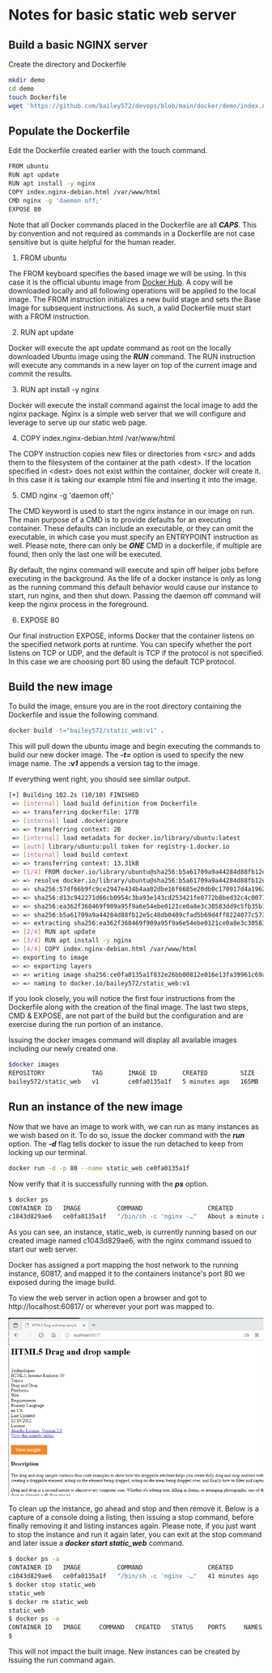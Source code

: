 # Notes for basic static web server

## Build a basic NGINX server

Create the directory and Dockerfile

```bash
mkdir demo
cd demo
touch Dockerfile
wget 'https://github.com/bailey572/devops/blob/main/docker/demo/index.nginx-debian.html'
```

## Populate the Dockerfile

Edit the Dockerfile created earlier with the touch command.

```bash
FROM ubuntu
RUN apt update
RUN apt install -y nginx
COPY index.nginx-debian.html /var/www/html
CMD nginx -g 'daemon off;'
EXPOSE 80
```

Note that all Docker commands placed in the Dockerfile are all ***CAPS***.  This by convention and not required as commands in a Dockerfile are not case sensitive but is quite helpful for the human reader.

1. FROM ubuntu

The FROM keyboard specifies the based image we will be using. In this case it is the official ubuntu image from [Docker Hub](https://hub.docker.com/_/ubuntu).  A copy will be downloaded locally and all following operations will be applied to the local image.  The FROM instruction initializes a new build stage and sets the Base Image for subsequent instructions. As such, a valid Dockerfile must start with a FROM instruction. 

2. RUN apt update

Docker will execute the apt update command as root on the locally downloaded Ubuntu image using the ***RUN*** command.  The RUN instruction will execute any commands in a new layer on top of the current image and commit the results.

3. RUN apt install -y nginx

Docker will execute the install command against the local image to add the nginx package.  Nginx is a simple web server that we will configure and leverage to serve up our static web page.

4. COPY index.nginx-debian.html /var/www/html

The COPY instruction copies new files or directories from \<src> and adds them to the filesystem of the container at the path \<dest>.  If the location specified in \<dest> does not exist within the container, docker will create it.  In this case it is taking our example html file and inserting it into the image.

5. CMD nginx -g 'daemon off;'

The CMD keyword is used to start the nginx instance in our image on run.  
The main purpose of a CMD is to provide defaults for an executing container. These defaults can include an executable, or they can omit the executable, in which case you must specify an ENTRYPOINT instruction as well.  Please note, there can only be ***ONE*** CMD in a dockerfile, if multiple are found, then only the last one will be executed.

By default, the nginx command will execute and spin off helper jobs before executing in the background.  As the life of a docker instance is only as long as the running command this default behavior would cause our instance to start, run nginx, and then shut down.  Passing the daemon off command will keep the nginx process in the foreground.

6. EXPOSE 80

Our final instruction EXPOSE, informs Docker that the container listens on the specified network ports at runtime. You can specify whether the port listens on TCP or UDP, and the default is TCP if the protocol is not specified.  
In this case we are choosing port 80 using the default TCP protocol.

## Build the new image

To build the image, ensure you are in the root directory containing the Dockerfile and issue the following command.

```bash
docker build -t="bailey572/static_web:v1" .
```

This will pull down the ubuntu image and begin executing the commands to build our new docker image.
The ***-t=*** option is used to specify the new image name.  The ***:v1*** appends a version tag to the image.

If everything went right, you should see similar output.

```bash
[+] Building 102.2s (10/10) FINISHED
 => [internal] load build definition from Dockerfile                                                                               0.0s
 => => transferring dockerfile: 177B                                                                                               0.0s
 => [internal] load .dockerignore                                                                                                  0.0s
 => => transferring context: 2B                                                                                                    0.0s
 => [internal] load metadata for docker.io/library/ubuntu:latest                                                                  22.3s
 => [auth] library/ubuntu:pull token for registry-1.docker.io                                                                      0.0s
 => [internal] load build context                                                                                                  0.0s
 => => transferring context: 13.31kB                                                                                               0.0s
 => [1/4] FROM docker.io/library/ubuntu@sha256:b5a61709a9a44284d88fb12e5c48db0409cfad5b69d4ff8224077c57302df9cf                    2.6s
 => => resolve docker.io/library/ubuntu@sha256:b5a61709a9a44284d88fb12e5c48db0409cfad5b69d4ff8224077c57302df9cf                    0.0s
 => => sha256:57df66b9fc9ce2947e434b4aa02dbe16f6685e20db0c170917d4a1962a5fe6a9 529B / 529B                                         0.0s
 => => sha256:d13c942271d66cb0954c3ba93e143cd253421fe0772b8bed32c4c0077a546d4d 1.46kB / 1.46kB                                     0.0s
 => => sha256:ea362f368469f909a95f9a6e54ebe0121ce0a8e3c30583dd9c5fb35b14544dec 28.57MB / 28.57MB                                   1.5s
 => => sha256:b5a61709a9a44284d88fb12e5c48db0409cfad5b69d4ff8224077c57302df9cf 1.42kB / 1.42kB                                     0.0s
 => => extracting sha256:ea362f368469f909a95f9a6e54ebe0121ce0a8e3c30583dd9c5fb35b14544dec                                          1.0s
 => [2/4] RUN apt update                                                                                                          36.7s
 => [3/4] RUN apt install -y nginx                                                                                                39.9s
 => [4/4] COPY index.nginx-debian.html /var/www/html                                                                               0.0s
 => exporting to image                                                                                                             0.5s
 => => exporting layers                                                                                                            0.5s
 => => writing image sha256:ce0fa0135a1f832e26bb00812e016e13fa39961c69a222c857b31273f0c8f0a5                                       0.0s
 => => naming to docker.io/bailey572/static_web:v1                                                                                 0.0s
```

If you look closely, you will notice the first four instructions from the Dockerfile along with the creation of the final image.  The last two steps, CMD & EXPOSE, are not part of the build but the configuration and are exercise during the run portion of an instance.

Issuing the docker images command will display all available images including our newly created one.

```bash
$docker images
REPOSITORY             TAG       IMAGE ID       CREATED         SIZE
bailey572/static_web   v1        ce0fa0135a1f   5 minutes ago   165MB
```

## Run an instance of the new image

Now that we have an image to work with, we can run as many instances as we wish based on it.  To do so, issue the docker command with the ***run*** option.  The ***-d*** flag tells docker to issue the run detached to keep from locking up our terminal.

```bash
docker run -d -p 80 --name static_web ce0fa0135a1f
```

Now verify that it is successfully running with the ***ps*** option.

```bash
$ docker ps
CONTAINER ID   IMAGE          COMMAND                  CREATED              STATUS              PORTS                   NAMES
c1043d829ae6   ce0fa0135a1f   "/bin/sh -c 'nginx -…"   About a minute ago   Up About a minute   0.0.0.0:60817->80/tcp   static_web
```

As you can see, an instance, static_web, is currently running based on our created image named c1043d829ae6, with the nginx command issued to start our web server.

Docker has assigned a port mapping the host network to the running instance, 60817, and mapped it to the containers instance's port 80 we exposed during the image build.

To view the web server in action open a browser and got to http://localhost:60817/ or wherever your port was mapped to.

![Screen Capture](./ScreenshotBrowser.png)

To clean up the instance, go ahead and stop and then remove it.  Below is a capture of a console doing a listing, then issuing a stop command, before finally removing it and listing instances again.  Please note, if you just want to stop the instance and run it again later, you can exit at the stop command and later issue a ***docker start static_web*** command.

```bash
$ docker ps -a
CONTAINER ID   IMAGE          COMMAND                  CREATED          STATUS         PORTS                   NAMES
c1043d829ae6   ce0fa0135a1f   "/bin/sh -c 'nginx -…"   41 minutes ago   Up 2 minutes   0.0.0.0:52295->80/tcp   static_web
$ docker stop static_web
static_web
$ docker rm static_web
static_web
$ docker ps -a
CONTAINER ID   IMAGE     COMMAND   CREATED   STATUS    PORTS     NAMES
$
```

This will not impact the built image.  New instances can be created by issuing the run command again.
